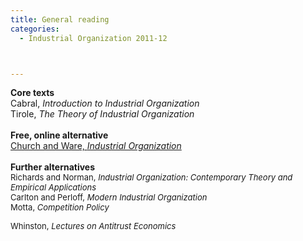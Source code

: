 ```yaml
---
title: General reading
categories:
  - Industrial Organization 2011-12



---
```

<b>Core texts</b><br />Cabral, <i>Introduction to Industrial Organization</i><br />Tirole, <i>The Theory of Industrial Organization</i><br /><br /><b>Free, online alternative</b><br /><a href="https://works.bepress.com/cgi/viewcontent.cgi?article=1022&amp;context=jeffrey_church">Church and Ware, <i>Industrial Organization</i></a><br /><br /><b>Further alternatives</b><span style="font-size: small;">&nbsp;</span><br /><span style="font-size: small;">Richards and </span><span style="font-size: small;">Norman, <i>Industrial Organization: Contemporary Theory and Empirical Applications</i><i><br /></i></span><span style="font-size: small;">Carlton and Perloff, <i>Modern Industrial Organization</i><i><br /></i></span><span style="font-size: small;">Motta, <i>Competition Policy</i></span><br /><div><span style="font-family: inherit; font-size: small;">Whinston, <i>Lectures on Antitrust Economics</i></span></div>
